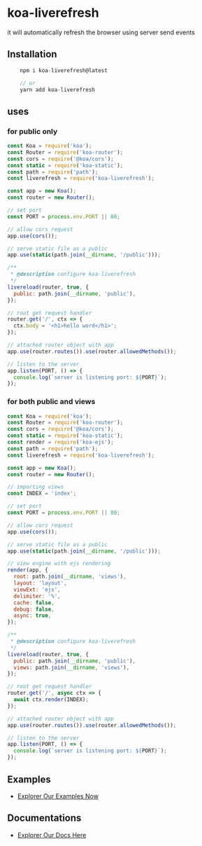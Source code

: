 # koa-liverefresh

it will automatically refresh the browser using server send events

## Installation

```javascript
    npm i koa-liverefresh@latest

    // or
    yarn add koa-liverefresh

```

## uses

### for public only

```javascript
const Koa = require('koa');
const Router = require('koa-router');
const cors = require('@koa/cors');
const static = require('koa-static');
const path = require('path');
const liverefresh = require('koa-liverefresh');

const app = new Koa();
const router = new Router();

// set port
const PORT = process.env.PORT || 80;

// allow cors request
app.use(cors());

// serve static file as a public
app.use(static(path.join(__dirname, '/public')));

/**
 * @description configure koa-liverefresh
 */
livereload(router, true, {
  public: path.join(__dirname, 'public'),
});

// root get request handler
router.get('/', ctx => {
  ctx.body = '<h1>hello word</h1>';
});

// attached router object with app
app.use(router.routes()).use(router.allowedMethods());

// listen to the server
app.listen(PORT, () => {
  console.log(`server is listening port: ${PORT}`);
});

```

### for both public and views

```javascript
const Koa = require('koa');
const Router = require('koa-router');
const cors = require('@koa/cors');
const static = require('koa-static');
const render = require('koa-ejs');
const path = require('path');
const liverefresh = require('koa-liverefresh');

const app = new Koa();
const router = new Router();

// importing views
const INDEX = 'index';

// set port
const PORT = process.env.PORT || 80;

// allow cors request
app.use(cors());

// serve static file as a public
app.use(static(path.join(__dirname, '/public')));

// view engine with ejs rendering
render(app, {
  root: path.join(__dirname, 'views'),
  layout: 'layout',
  viewExt: 'ejs',
  delimiter: '%',
  cache: false,
  debug: false,
  async: true,
});

/**
 * @description configure koa-liverefresh
 */
livereload(router, true, {
  public: path.join(__dirname, 'public'),
  views: path.join(__dirname, 'views'),
});

// root get request handler
router.get('/', async ctx => {
  await ctx.render(INDEX);
});

// attached router object with app
app.use(router.routes()).use(router.allowedMethods());

// listen to the server
app.listen(PORT, () => {
  console.log(`server is listening port: ${PORT}`);
});
```

## Examples

* [Explorer Our Examples Now](https://github.com/InSantoshMahto/koa-liverefresh/tree/master/examples)

## Documentations

* [Explorer Our Docs Here](https://github.com/InSantoshMahto/koa-liverefresh/tree/master/examples)
